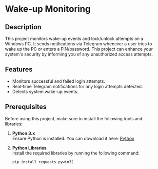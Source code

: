 # Wake-up Monitoring

## Description
This project monitors wake-up events and lock/unlock attempts on a Windows PC. It sends notifications via Telegram whenever a user tries to wake up the PC or enters a PIN/password. This project can enhance your system's security by informing you of any unauthorized access attempts.

## Features
- Monitors successful and failed login attempts.
- Real-time Telegram notifications for any login attempts detected.
- Detects system wake-up events.

## Prerequisites
Before using this project, make sure to install the following tools and libraries:

1. **Python 3.x**  
   Ensure Python is installed. You can download it here: [Python](https://www.python.org/)

2. **Python Libraries**  
   Install the required libraries by running the following command:
   ```bash
   pip install requests pywin32
